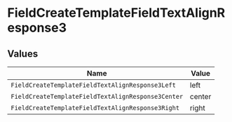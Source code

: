 # FieldCreateTemplateFieldTextAlignResponse3


## Values

| Name                                               | Value                                              |
| -------------------------------------------------- | -------------------------------------------------- |
| `FieldCreateTemplateFieldTextAlignResponse3Left`   | left                                               |
| `FieldCreateTemplateFieldTextAlignResponse3Center` | center                                             |
| `FieldCreateTemplateFieldTextAlignResponse3Right`  | right                                              |